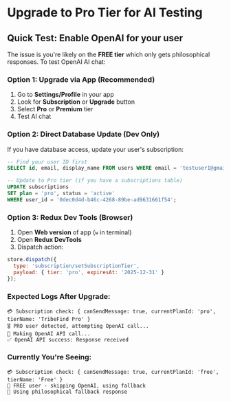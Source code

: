 # Upgrade to Pro Tier for AI Testing

## Quick Test: Enable OpenAI for your user

The issue is you're likely on the **FREE tier** which only gets philosophical responses. To test OpenAI AI chat:

### Option 1: Upgrade via App (Recommended)
1. Go to **Settings/Profile** in your app
2. Look for **Subscription** or **Upgrade** button
3. Select **Pro** or **Premium** tier
4. Test AI chat

### Option 2: Direct Database Update (Dev Only)
If you have database access, update your user's subscription:

```sql
-- Find your user ID first
SELECT id, email, display_name FROM users WHERE email = 'testuser1@gmail.com';

-- Update to Pro tier (if you have a subscriptions table)
UPDATE subscriptions 
SET plan = 'pro', status = 'active' 
WHERE user_id = '0dec0d4d-b46c-4268-89be-ad9631661f54';
```

### Option 3: Redux Dev Tools (Browser)
1. Open **Web version** of app (`w` in terminal)
2. Open **Redux DevTools**
3. Dispatch action:
```javascript
store.dispatch({
  type: 'subscription/setSubscriptionTier',
  payload: { tier: 'pro', expiresAt: '2025-12-31' }
});
```

### Expected Logs After Upgrade:
```
💳 Subscription check: { canSendMessage: true, currentPlanId: 'pro', tierName: 'TribeFind Pro' }
🎖️ PRO user detected, attempting OpenAI call...
🤖 Making OpenAI API call...
✅ OpenAI API success: Response received
```

### Currently You're Seeing:
```
💳 Subscription check: { canSendMessage: true, currentPlanId: 'free', tierName: 'Free' }
📱 FREE user - skipping OpenAI, using fallback
🔄 Using philosophical fallback response
``` 